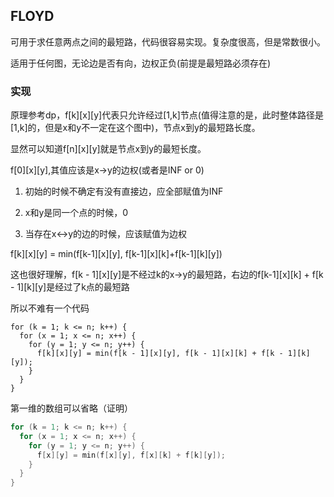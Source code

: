 ## FLOYD

可用于求任意两点之间的最短路，代码很容易实现。复杂度很高，但是常数很小。

适用于任何图，无论边是否有向，边权正负(前提是最短路必须存在)

### 实现

原理参考dp，f[k][x][y]代表只允许经过[1,k]节点(值得注意的是，此时整体路径是[1,k]的，但是x和y不一定在这个图中)，节点x到y的最短路长度。

显然可以知道f[n][x][y]就是节点x到y的最短长度。

f[0][x][y],其值应该是x->y的边权(或者是INF or 0)

1. 初始的时候不确定有没有直接边，应全部赋值为INF

2. x和y是同一个点的时候，0

3. 当存在x<->y的边的时候，应该赋值为边权

f[k][x][y] = min(f[k-1][x][y], f[k-1][x][k]+f[k-1][k][y])

这也很好理解，f[k - 1][x][y]是不经过k的x->y的最短路，右边的f[k-1][x][k] + f[k - 1][k][y]是经过了k点的最短路

所以不难有一个代码
```
for (k = 1; k <= n; k++) {
  for (x = 1; x <= n; x++) {
    for (y = 1; y <= n; y++) {
      f[k][x][y] = min(f[k - 1][x][y], f[k - 1][x][k] + f[k - 1][k][y]);
    }
  }
}
```
第一维的数组可以省略（证明）
```cpp
for (k = 1; k <= n; k++) {
  for (x = 1; x <= n; x++) {
    for (y = 1; y <= n; y++) {
      f[x][y] = min(f[x][y], f[x][k] + f[k][y]);
    }
  }
}
```